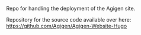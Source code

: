 Repo for handling the deployment of the Agigen site.

Repository for the source code available over here: https://github.com/Agigen/Agigen-Website-Hugo
